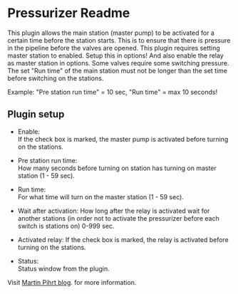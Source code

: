 Pressurizer Readme
====

This plugin allows the main station (master pump) to be activated for a certain time before the station starts. 
This is to ensure that there is pressure in the pipeline before the valves are opened. 
This plugin requires setting master station to enabled. Setup this in options! And also enable the relay as master station in options.
Some valves require some switching pressure. The set "Run time" of the main station must not be longer than the set time before switching on the stations.


  Example: "Pre station run time" = 10 sec, "Run time" = max 10 seconds!  

Plugin setup
-----------

* Enable:  
  If the check box is marked, the master pump is activated before turning on the stations.

* Pre station run time:  
  How many seconds before turning on station has turning on master station (1 - 59 sec).

* Run time:  
  For what time will turn on the master station (1 - 59 sec). 

* Wait after activation:
  How long after the relay is activated wait for another stations (in order not to activate the pressurizer before each switch is stations on) 0-999 sec.  

* Activated relay:
  If the check box is marked, the relay is activated before turning on the stations.
  
* Status:  
  Status window from the plugin.

Visit [Martin Pihrt blog](https://pihrt.com). for more information.  
